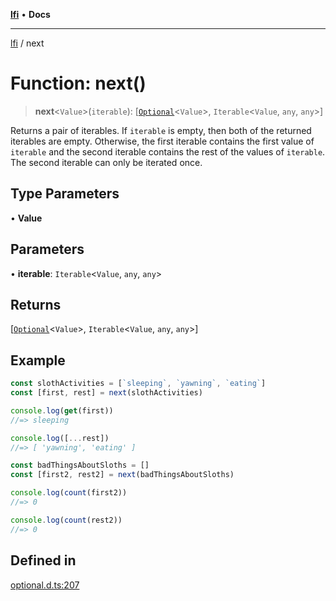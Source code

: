[**lfi**](../readme.md) • **Docs**

---

[lfi](../globals.md) / next

# Function: next()

> **next**\<`Value`\>(`iterable`):
> [[`Optional`](../type-aliases/Optional.md)\<`Value`\>, `Iterable`\<`Value`,
> `any`, `any`\>]

Returns a pair of iterables. If `iterable` is empty, then both of the returned
iterables are empty. Otherwise, the first iterable contains the first value of
`iterable` and the second iterable contains the rest of the values of
`iterable`. The second iterable can only be iterated once.

## Type Parameters

• **Value**

## Parameters

• **iterable**: `Iterable`\<`Value`, `any`, `any`\>

## Returns

[[`Optional`](../type-aliases/Optional.md)\<`Value`\>, `Iterable`\<`Value`,
`any`, `any`\>]

## Example

```js
const slothActivities = [`sleeping`, `yawning`, `eating`]
const [first, rest] = next(slothActivities)

console.log(get(first))
//=> sleeping

console.log([...rest])
//=> [ 'yawning', 'eating' ]

const badThingsAboutSloths = []
const [first2, rest2] = next(badThingsAboutSloths)

console.log(count(first2))
//=> 0

console.log(count(rest2))
//=> 0
```

## Defined in

[optional.d.ts:207](https://github.com/TomerAberbach/lfi/blob/c9ef1bf4d1040d7f49c52b70b358c019e55f524d/src/operations/optional.d.ts#L207)

